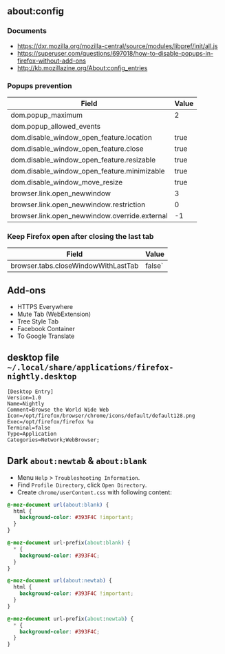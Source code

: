 ## about:config

### Documents

- https://dxr.mozilla.org/mozilla-central/source/modules/libpref/init/all.js
- https://superuser.com/questions/697018/how-to-disable-popups-in-firefox-without-add-ons
- http://kb.mozillazine.org/About:config_entries

### Popups prevention

| Field                                         | Value |
| --------------------------------------------- | ----- |
| dom.popup_maximum                             |     2 |
| dom.popup_allowed_events                      |       |
| dom.disable_window_open_feature.location      |  true |
| dom.disable_window_open_feature.close         |  true |
| dom.disable_window_open_feature.resizable     |  true |
| dom.disable_window_open_feature.minimizable   |  true |
| dom.disable_window_move_resize                |  true |
| browser.link.open_newwindow                   |     3 |
| browser.link.open_newwindow.restriction       |     0 |
| browser.link.open_newwindow.override.external |    -1 |

### Keep Firefox open after closing the last tab

| Field                                         | Value |
| --------------------------------------------- | ----- |
| browser.tabs.closeWindowWithLastTab           | false`|

## Add-ons

- HTTPS Everywhere
- Mute Tab (WebExtension)
- Tree Style Tab
- Facebook Container
- To Google Translate

## desktop file `~/.local/share/applications/firefox-nightly.desktop`

```
[Desktop Entry]
Version=1.0
Name=Nightly
Comment=Browse the World Wide Web
Icon=/opt/firefox/browser/chrome/icons/default/default128.png
Exec=/opt/firefox/firefox %u
Terminal=false
Type=Application
Categories=Network;WebBrowser;
```

## Dark `about:newtab` & `about:blank`

- Menu `Help` > `Troubleshooting Information`.
- Find `Profile Directory`, click `Open Directory`.
- Create `chrome/userContent.css` with following content:

```css
@-moz-document url(about:blank) {
  html {
    background-color: #393F4C !important;
  }
}

@-moz-document url-prefix(about:blank) {
  * {
    background-color: #393F4C;
  }
}

@-moz-document url(about:newtab) {
  html {
    background-color: #393F4C !important;
  }
}

@-moz-document url-prefix(about:newtab) {
  * {
    background-color: #393F4C;
  }
}
```
